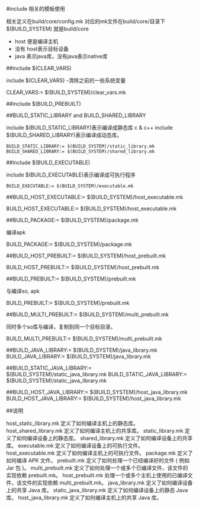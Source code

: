 #include 相关的模板使用

相关定义在build/core/config.mk
对应的mk文件在build/core/目录下
$(BUILD_SYSTEM) 就是build/core

- host 便是编译主机
- 没有 host表示目标设备
- java 表示java库，没有java表示native库

##include $(CLEAR_VARS)

include $(CLEAR_VARS) -清除之前的一些系统变量

  CLEAR_VARS:= $(BUILD_SYSTEM)/clear_vars.mk

##include $(BUILD_PREBUILT)


##BUILD_STATIC_LIBRARY and BUILD_SHARED_LIBRARY

include $(BUILD_STATIC_LIBRARY)表示编译成静态库 c & c++
include $(BUILD_SHARED_LIBRARY)表示编译成动态库。

    BUILD_STATIC_LIBRARY:= $(BUILD_SYSTEM)/static_library.mk
    BUILD_SHARED_LIBRARY:= $(BUILD_SYSTEM)/shared_library.mk

##include $(BUILD_EXECUTABLE)

include $(BUILD_EXECUTABLE)表示编译成可执行程序

    BUILD_EXECUTABLE:= $(BUILD_SYSTEM)/executable.mk


##BUILD_HOST_EXECUTABLE:= $(BUILD_SYSTEM)/host_executable.mk

BUILD_HOST_EXECUTABLE:= $(BUILD_SYSTEM)/host_executable.mk

##BUILD_PACKAGE:= $(BUILD_SYSTEM)/package.mk

编译apk

BUILD_PACKAGE:= $(BUILD_SYSTEM)/package.mk

##BUILD_HOST_PREBUILT:= $(BUILD_SYSTEM)/host_prebuilt.mk

BUILD_HOST_PREBUILT:= $(BUILD_SYSTEM)/host_prebuilt.mk

##BUILD_PREBUILT:= $(BUILD_SYSTEM)/prebuilt.mk

与编译so, apk

BUILD_PREBUILT:= $(BUILD_SYSTEM)/prebuilt.mk

##BUILD_MULTI_PREBUILT:= $(BUILD_SYSTEM)/multi_prebuilt.mk

同时多个so库与编译，复制到同一个目标目录。

BUILD_MULTI_PREBUILT:= $(BUILD_SYSTEM)/multi_prebuilt.mk

##BUILD_JAVA_LIBRARY:= $(BUILD_SYSTEM)/java_library.mk
BUILD_JAVA_LIBRARY:= $(BUILD_SYSTEM)/java_library.mk

##BUILD_STATIC_JAVA_LIBRARY:= $(BUILD_SYSTEM)/static_java_library.mk
BUILD_STATIC_JAVA_LIBRARY:= $(BUILD_SYSTEM)/static_java_library.mk

##BUILD_HOST_JAVA_LIBRARY:= $(BUILD_SYSTEM)/host_java_library.mk
BUILD_HOST_JAVA_LIBRARY:= $(BUILD_SYSTEM)/host_java_library.mk



##说明

host_static_library.mk	定义了如何编译主机上的静态库。
host_shared_library.mk	定义了如何编译主机上的共享库。
static_library.mk	定义了如何编译设备上的静态库。
shared_library.mk	定义了如何编译设备上的共享库。
executable.mk	定义了如何编译设备上的可执行文件。
host_executable.mk	定义了如何编译主机上的可执行文件。
package.mk	定义了如何编译 APK 文件。
prebuilt.mk	定义了如何处理一个已经编译好的文件 ( 例如 Jar 包 )。
multi_prebuilt.mk	定义了如何处理一个或多个已编译文件，该文件的实现依赖 prebuilt.mk。
host_prebuilt.mk	处理一个或多个主机上使用的已编译文件，该文件的实现依赖 multi_prebuilt.mk。
java_library.mk	定义了如何编译设备上的共享 Java 库。
static_java_library.mk	定义了如何编译设备上的静态 Java 库。
host_java_library.mk	定义了如何编译主机上的共享 Java 库。
